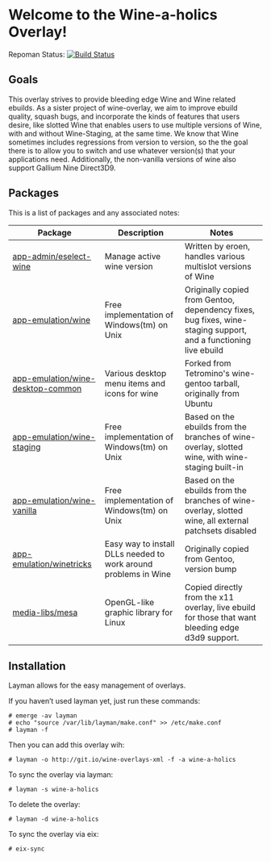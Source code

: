 Welcome to the Wine-a-holics Overlay!
=======================================

Repoman Status: [![Build Status](https://travis-ci.org/NP-Hardass/wine-a-holics.svg?branch=master)](https://travis-ci.org/NP-Hardass/wine-a-holics)

Goals
-----
This overlay strives to provide bleeding edge Wine and Wine related ebuilds.
As a sister project of wine-overlay, we aim to improve ebuild quality,
squash bugs, and incorporate the kinds of features that users desire, like
slotted Wine that enables users to use multiple versions of Wine, with and
without Wine-Staging, at the same time.  We know that Wine sometimes includes
regressions from version to version, so the the goal there is to allow you to
switch and use whatever version(s) that your applications need. Additionally,
the non-vanilla versions of wine also support Gallium Nine Direct3D9.

Packages
--------

This is a list of packages and any associated notes:

| Package								| Description								| Notes															|
| --------------------------------------------------------------------- | --------------------------------------------------------------------- | --------------------------------------------------------------------------------------------------------------------- |
| [app-admin/eselect-wine](app-admin/eselect-wine)			| Manage active wine version						| Written by eroen, handles various multislot versions of Wine								|
| [app-emulation/wine](app-emulation/wine)				| Free implementation of Windows(tm) on Unix				| Originally copied from Gentoo, dependency fixes, bug fixes, wine-staging support, and a functioning live ebuild	|
| [app-emulation/wine-desktop-common](app-emulation/wine-desktop-common)| Various desktop menu items and icons for wine				| Forked from Tetromino's wine-gentoo tarball, originally from Ubuntu							|
| [app-emulation/wine-staging](app-emulation/wine-staging)		| Free implementation of Windows(tm) on Unix				| Based on the ebuilds from the branches of wine-overlay, slotted wine, with wine-staging built-in			|
| [app-emulation/wine-vanilla](app-emulation/wine-vanilla)		| Free implementation of Windows(tm) on Unix				| Based on the ebuilds from the branches of wine-overlay, slotted wine, all external patchsets disabled			|
| [app-emulation/winetricks](app-emulation/winetricks)			| Easy way to install DLLs needed to work around problems in Wine	| Originally copied from Gentoo, version bump										|
| [media-libs/mesa](media-libs/mesa)					| OpenGL-like graphic library for Linux					| Copied directly from the x11 overlay, live ebuild for those that want bleeding edge d3d9 support.			|

Installation
------------

Layman allows for the easy management of overlays.

If you haven’t used layman yet, just run these commands:

	# emerge -av layman
	# echo "source /var/lib/layman/make.conf" >> /etc/make.conf
	# layman -f

Then you can add this overlay wih:

	# layman -o http://git.io/wine-overlays-xml -f -a wine-a-holics

To sync the overlay via layman:

	# layman -s wine-a-holics

To delete the overlay:

	# layman -d wine-a-holics

To sync the overlay via eix:

	# eix-sync
